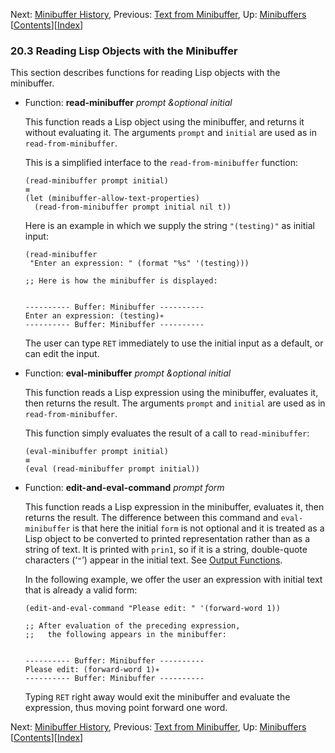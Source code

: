 <!-- This is the GNU Emacs Lisp Reference Manual
corresponding to Emacs version 27.2.

Copyright (C) 1990-1996, 1998-2021 Free Software Foundation,
Inc.

Permission is granted to copy, distribute and/or modify this document
under the terms of the GNU Free Documentation License, Version 1.3 or
any later version published by the Free Software Foundation; with the
Invariant Sections being "GNU General Public License," with the
Front-Cover Texts being "A GNU Manual," and with the Back-Cover
Texts as in (a) below.  A copy of the license is included in the
section entitled "GNU Free Documentation License."

(a) The FSF's Back-Cover Text is: "You have the freedom to copy and
modify this GNU manual.  Buying copies from the FSF supports it in
developing GNU and promoting software freedom." -->

<!-- Created by GNU Texinfo 6.7, http://www.gnu.org/software/texinfo/ -->

Next: [Minibuffer History](Minibuffer-History.html), Previous: [Text from Minibuffer](Text-from-Minibuffer.html), Up: [Minibuffers](Minibuffers.html)   \[[Contents](index.html#SEC_Contents "Table of contents")]\[[Index](Index.html "Index")]

### 20.3 Reading Lisp Objects with the Minibuffer

This section describes functions for reading Lisp objects with the minibuffer.

*   Function: **read-minibuffer** *prompt \&optional initial*

    This function reads a Lisp object using the minibuffer, and returns it without evaluating it. The arguments `prompt` and `initial` are used as in `read-from-minibuffer`.

    This is a simplified interface to the `read-from-minibuffer` function:

        (read-minibuffer prompt initial)
        ≡
        (let (minibuffer-allow-text-properties)
          (read-from-minibuffer prompt initial nil t))

    Here is an example in which we supply the string `"(testing)"` as initial input:

        (read-minibuffer
         "Enter an expression: " (format "%s" '(testing)))

        ;; Here is how the minibuffer is displayed:

    ```
    ```

        ---------- Buffer: Minibuffer ----------
        Enter an expression: (testing)∗
        ---------- Buffer: Minibuffer ----------

    The user can type `RET` immediately to use the initial input as a default, or can edit the input.

<!---->

*   Function: **eval-minibuffer** *prompt \&optional initial*

    This function reads a Lisp expression using the minibuffer, evaluates it, then returns the result. The arguments `prompt` and `initial` are used as in `read-from-minibuffer`.

    This function simply evaluates the result of a call to `read-minibuffer`:

        (eval-minibuffer prompt initial)
        ≡
        (eval (read-minibuffer prompt initial))

<!---->

*   Function: **edit-and-eval-command** *prompt form*

    This function reads a Lisp expression in the minibuffer, evaluates it, then returns the result. The difference between this command and `eval-minibuffer` is that here the initial `form` is not optional and it is treated as a Lisp object to be converted to printed representation rather than as a string of text. It is printed with `prin1`, so if it is a string, double-quote characters (‘`"`’) appear in the initial text. See [Output Functions](Output-Functions.html).

    In the following example, we offer the user an expression with initial text that is already a valid form:

        (edit-and-eval-command "Please edit: " '(forward-word 1))

        ;; After evaluation of the preceding expression,
        ;;   the following appears in the minibuffer:

    ```
    ```

        ---------- Buffer: Minibuffer ----------
        Please edit: (forward-word 1)∗
        ---------- Buffer: Minibuffer ----------

    Typing `RET` right away would exit the minibuffer and evaluate the expression, thus moving point forward one word.

Next: [Minibuffer History](Minibuffer-History.html), Previous: [Text from Minibuffer](Text-from-Minibuffer.html), Up: [Minibuffers](Minibuffers.html)   \[[Contents](index.html#SEC_Contents "Table of contents")]\[[Index](Index.html "Index")]
